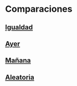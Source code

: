 # Comparaciones
## [Igualdad](d1equals/README.md)
## [Ayer](d2yesterday/README.md)
## [Mañana](d3tomorrow/README.md)
## [Aleatoria](d4random/README.md)